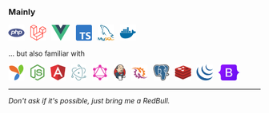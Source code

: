 
### Mainly

[<img src="icons/php.svg" alt="PHP" height="32" />](## "PHP") &nbsp;
[<img src="icons/laravel.svg" alt="Laravel" height="32" />](## "Laravel") &nbsp;
[<img src="icons/vue.svg" alt="Vue" height="32" />](## "Vue") &nbsp;
[<img src="icons/typescript.svg" alt="TypeScript" height="32" />](## "TypeScript") &nbsp;
[<img src="icons/mysql.svg" alt="MySQL" height="32" />](## "MySQL") &nbsp;
[<img src="icons/docker.svg" alt="Docker" height="32" />](## "Docker") &nbsp;

... but also familiar with

[<img src="icons/yii.svg" alt="Yii" height="32" />](## "Yii") &nbsp;
[<img src="icons/node.svg" alt="Node.js" height="32" />](## "Node.js") &nbsp;
[<img src="icons/angular.svg" alt="Angular" height="32" />](## "Angular") &nbsp;
[<img src="icons/electron.svg" alt="Electron.js" height="32" />](## "Electron.js") &nbsp;
[<img src="icons/graphql.svg" alt="GraphQL" height="32" />](## "GraphQL") &nbsp;
[<img src="icons/jenkins.svg" alt="Jenkins" height="32" />](## "Jenkins") &nbsp;
[<img src="icons/ratchet.png" alt="Ratchet" height="32" />](## "Ratchet") &nbsp;
[<img src="icons/postgresql.svg" alt="PostgreSQL" height="32" />](## "PostreSQL") &nbsp;
[<img src="icons/redis.svg" alt="Redis" height="32" />](## "Redis") &nbsp;
[<img src="icons/jquery.svg" alt="jQuery" height="32" />](## "jQuery") &nbsp;
[<img src="icons/bootstrap.svg" alt="Bootstrap" height="32" />](## "Bootstrap") &nbsp;


----

*Don't ask if it's possible, just bring me a RedBull.*
